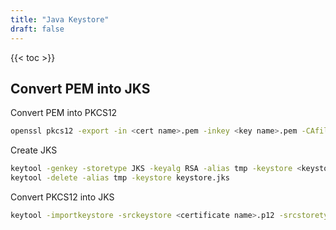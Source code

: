 ```yaml
---
title: "Java Keystore"
draft: false
---
```


{{< toc >}}

## Convert PEM into JKS

Convert PEM into PKCS12

```bash
openssl pkcs12 -export -in <cert name>.pem -inkey <key name>.pem -CAfile <CA name>.pem -out <certificate name>.p12 -name "<alias name>"
```

Create JKS

```bash
keytool -genkey -storetype JKS -keyalg RSA -alias tmp -keystore <keystore>.jks
keytool -delete -alias tmp -keystore keystore.jks
```

Convert PKCS12 into JKS

```bash
keytool -importkeystore -srckeystore <certificate name>.p12 -srcstoretype pkcs12 -storetype JKS -destkeystore <keystore name>.jks
```
